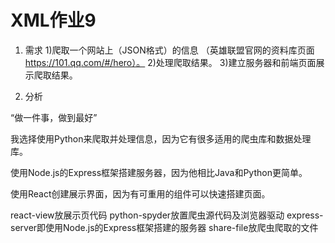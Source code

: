 # XML作业9

1. 需求
1)爬取一个网站上（JSON格式）的信息
（英雄联盟官网的资料库页面 https://101.qq.com/#/hero）。
2)处理爬取结果。
3)建立服务器和前端页面展示爬取结果。


2. 分析

“做一件事，做到最好”

我选择使用Python来爬取并处理信息，因为它有很多适用的爬虫库和数据处理库。

使用Node.js的Express框架搭建服务器，因为他相比Java和Python更简单。

使用React创建展示界面，因为有可重用的组件可以快速搭建页面。

react-view放展示页代码
python-spyder放置爬虫源代码及浏览器驱动
express-server即使用Node.js的Express框架搭建的服务器
share-file放爬虫爬取的文件